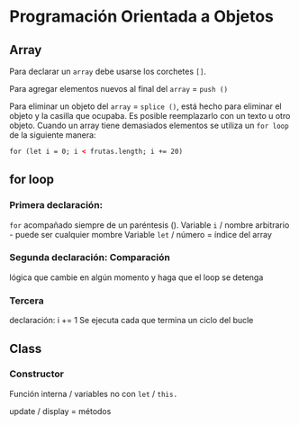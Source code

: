 # Programación Orientada a Objetos

## Array

Para declarar un `array` debe usarse los corchetes `[]`.

Para agregar elementos nuevos al final del `array` = `push ()`

Para eliminar un objeto del `array` = `splice ()`, está hecho para eliminar el objeto y la casilla que ocupaba. Es posible reemplazarlo con un texto u otro objeto.
Cuando un array tiene demasiados elementos se utiliza un `for loop` de la siguiente manera:

```html
for (let i = 0; i < frutas.length; i += 20)
```

## for loop

### Primera declaración:

`for` acompañado siempre de un paréntesis ().
Variable `i` / nombre arbitrario - puede ser cualquier mombre
Variable `let` / número = índice del array

### Segunda declaración: Comparación

lógica que cambie en algún momento y haga que el loop se detenga

### Tercera

declaración: i += 1 Se ejecuta cada que termina un ciclo del bucle

## Class

### Constructor

Función interna / variables no con `let` / `this.`

update / display = métodos
